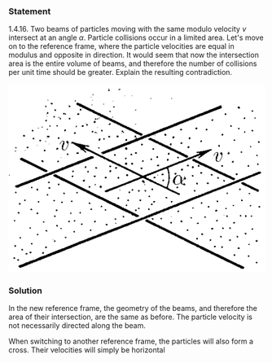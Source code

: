 ###  Statement

$1.4.16.$ Two beams of particles moving with the same modulo velocity $v$ intersect at an angle $\alpha$. Particle collisions occur in a limited area. Let's move on to the reference frame, where the particle velocities are equal in modulus and opposite in direction. It would seem that now the intersection area is the entire volume of beams, and therefore the number of collisions per unit time should be greater. Explain the resulting contradiction.

![ For problem $1.4.16$ |515x379, 30%](../../img/1.4.16/statement.png)

### Solution

In the new reference frame, the geometry of the beams, and therefore the area of ​​their intersection, are the same as before. The particle velocity is not necessarily directed along the beam.

When switching to another reference frame, the particles will also form a cross. Their velocities will simply be horizontal